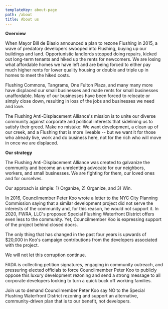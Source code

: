 ```yaml
---
templateKey: about-page
path: /about
title: About us
---
```

**Overview**

When Mayor Bill de Blasio announced a plan to rezone Flushing in 2015, a wave of predatory developers swooped into Flushing, buying up our buildings and land. Opportunistic landlords stopped doing repairs, kicked out long-term tenants and hiked up the rents for newcomers. 
We are losing what affordable homes we have left and are being forced to either pay much higher rents for lower quality housing or double and triple up in homes to meet the hiked costs.

Flushing Commons, Tangrams, One Fulton Plaza, and many many more have displaced our small businesses and made rents for small businesses unaffordable. Many of our businesses have been forced to relocate or simply close down, resulting in loss of the  jobs and businesses we need and love.

The Flushing Anti-Displacement Alliance's mission is to unite our diverse community against corporate and political interests that sidelining  us to satisfy their greed. Make no mistake: We want development, a clean up of our creek, and a Flushing that is more liveable -- but we want it for those who already live, work and do business here, not for the rich who will move in once we are displaced.

**Our strategy**

The Flushing Anti-Displacement Alliance was created to galvanize the community and become an unrelenting advocate for our neighbors, workers, and small businesses. We are fighting for them, our loved ones and for ourselves.

Our approach is simple: 1) Organize, 2) Organize, and 3) Win.

In 2016, Councilmember Peter Koo wrote a letter to the NYC City Planning Commission saying that a similar development project did not serve the interests of the community and, for this reason, he would not support it. In 2020, FWRA, LLC's proposed Special Flushing Waterfront District offers even less to the community. Yet, Councilmember Koo is expressing support of the project behind closed doors.

The only thing that has changed in the past four years is upwards of $20,000 in Koo's campaign contributions from the developers associated with the project.

We will not let this corruption continue. 

FADA is collecting petition signatures, engaging in community outreach, and pressuring elected officials to force Councilmember Peter Koo to publicly oppose this luxury development rezoning and send a strong message to all corporate developers looking to turn a quick buck off working families. 

Join us to demand Councilmember Peter Koo say NO to the Special Flushing Waterfront District rezoning and support an alternative, community-driven plan that is to our benefit, not developers.